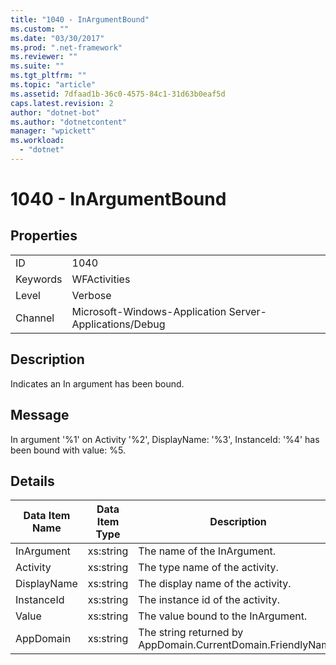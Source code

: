 ```yaml
---
title: "1040 - InArgumentBound"
ms.custom: ""
ms.date: "03/30/2017"
ms.prod: ".net-framework"
ms.reviewer: ""
ms.suite: ""
ms.tgt_pltfrm: ""
ms.topic: "article"
ms.assetid: 7dfaad1b-36c0-4575-84c1-31d63b0eaf5d
caps.latest.revision: 2
author: "dotnet-bot"
ms.author: "dotnetcontent"
manager: "wpickett"
ms.workload: 
  - "dotnet"
---
```

# 1040 - InArgumentBound
## Properties  
  
|||  
|-|-|  
|ID|1040|  
|Keywords|WFActivities|  
|Level|Verbose|  
|Channel|Microsoft-Windows-Application Server-Applications/Debug|  
  
## Description  
 Indicates an In argument has been bound.  
  
## Message  
 In argument '%1' on Activity '%2', DisplayName: '%3', InstanceId: '%4' has been bound with value: %5.  
  
## Details  
  
|Data Item Name|Data Item Type|Description|  
|--------------------|--------------------|-----------------|  
|InArgument|xs:string|The name of the InArgument.|  
|Activity|xs:string|The type name of the activity.|  
|DisplayName|xs:string|The display name of the activity.|  
|InstanceId|xs:string|The instance id of the activity.|  
|Value|xs:string|The value bound to the InArgument.|  
|AppDomain|xs:string|The string returned by AppDomain.CurrentDomain.FriendlyName.|
